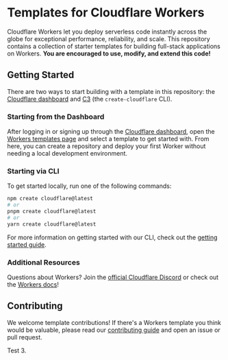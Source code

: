 # Templates for Cloudflare Workers

Cloudflare Workers let you deploy serverless code instantly across the globe for exceptional performance, reliability, and scale. This repository contains a collection of starter templates for building full-stack applications on Workers. **You are encouraged to use, modify, and extend this code!**

## Getting Started

There are two ways to start building with a template in this repository: the [Cloudflare dashboard](https://dash.cloudflare.com/) and [C3](https://developers.cloudflare.com/pages/get-started/c3/) (the `create-cloudflare` CLI).

### Starting from the Dashboard

After logging in or signing up through the [Cloudflare dashboard](https://dash.cloudflare.com/), open the [Workers templates page](https://dash.cloudflare.com/?to=/:account/workers-and-pages/templates) and select a template to get started with. From here, you can create a repository and deploy your first Worker without needing a local development environment.

### Starting via CLI

To get started locally, run one of the following commands:

```bash
npm create cloudflare@latest
# or
pnpm create cloudflare@latest
# or
yarn create cloudflare@latest
```

For more information on getting started with our CLI, check out the [getting started guide](https://developers.cloudflare.com/workers/get-started/guide/).

### Additional Resources

Questions about Workers? Join the [official Cloudflare Discord](https://workers.community/) or check out the [Workers docs](https://developers.cloudflare.com/workers/)!

## Contributing

We welcome template contributions! If there's a Workers template you think would be valuable, please read our [contributing guide](./CONTRIBUTING.md) and open an issue or pull request.

Test 3.

